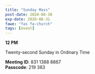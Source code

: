 ```yaml
---
title: "Sunday Mass"
post-date: 2020-08-30
exp-date: 2020-08-31
fawe: "fas fa-church"
tags: [event]
---
```

**12 PM**

Twenty-second Sunday in Ordinary Time

<p class="text-danger"><b>Meeting ID</b>: 831 1388 8867
<br>
<b>Passcode</b>: 219 383
</p>